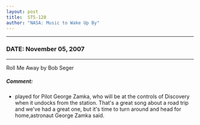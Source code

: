 ```yaml
---
layout: post
title:  STS-120
author: "NASA: Music to Wake Up By"
---
```


----
### DATE: November 05, 2007
----
Roll Me Away by Bob Seger

##### Comment:
* played for Pilot George Zamka, who will be at the controls of Discovery when it undocks from the station. That's a great song about a road trip and we've had a great one, but it's time to turn around and head for home,astronaut George Zamka said.
